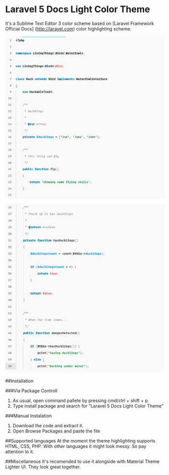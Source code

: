 # Laravel 5 Docs Light Color Theme
It's a Sublime Text Editor 3 color scheme based on [Laravel Framework Official Docs] (http://laravel.com) color highlighting scheme.

![The laravel docs light](https://github.com/yos-virtus/laravel_docs_light_color_scheme/blob/master/screenshots/sh_laravel_5_docs_1.jpg)

![The laravel docs light](https://github.com/yos-virtus/laravel_docs_light_color_scheme/blob/master/screenshots/sh_laravel_5_docs_2.jpg)

##Installation

###Via Package Controll
1. As usual, open command pallete by pressing cmd/ctrl + shift + p.
2. Type install package and search for "Laravel 5 Docs Light Color Theme"

###Manual Instalation
1. Download the code and extract it.
2. Open Browse Packages and paste the file

##Supported languages
At the moment the theme highlighting supports HTML, CSS, PHP. With other languages it might look messy. So pay attention to it. 

##Miscellaneous
It's recomended to use it alongside with Material Theme Lighter UI. They look great together.